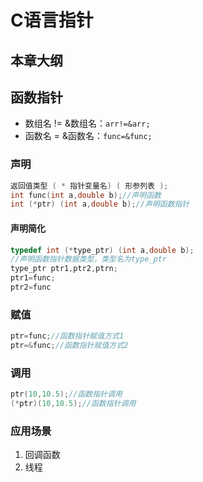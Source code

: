 # C语言指针

## 本章大纲

## 函数指针

- 数组名  != &数组名：`arr!=&arr;`
- 函数名 = &函数名：`func=&func;`

### 声明

```cpp
返回值类型 ( * 指针变量名) ( 形参列表 ); 
int func(int a,double b);//声明函数
int (*ptr) (int a,double b);//声明函数指针
```

#### 声明简化

```cpp
typedef int (*type_ptr) (int a,double b);
//声明函数指针数据类型，类型名为type_ptr
type_ptr ptr1,ptr2,ptrn;
ptr1=func;
ptr2=func
```

### 赋值

```cpp
ptr=func;//函数指针赋值方式1
ptr=&func;//函数指针赋值方式2
```

### 调用

```cpp
ptr(10,10.5);//函数指针调用
(*ptr)(10,10.5);//函数指针调用
```

### 应用场景

1. 回调函数
2. 线程
